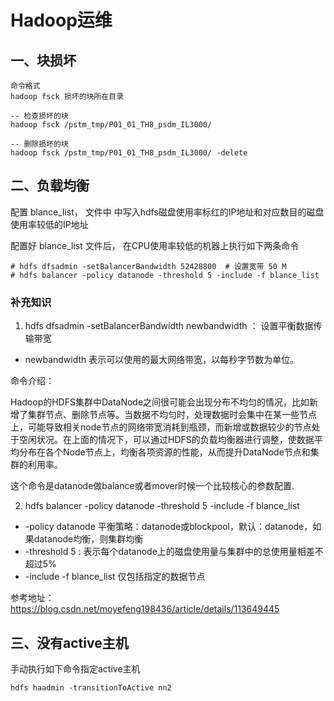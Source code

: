 # Hadoop运维

## 一、块损坏

```shell
命令格式
hadoop fsck 损坏的块所在目录

-- 检查损坏的块
hadoop fsck /pstm_tmp/P01_01_TH8_psdm_IL3000/

-- 删除损坏的块
hadoop fsck /pstm_tmp/P01_01_TH8_psdm_IL3000/ -delete
```

## 二、负载均衡

配置 blance_list， 文件中 中写入hdfs磁盘使用率标红的IP地址和对应数目的磁盘使用率较低的IP地址

配置好 blance_list 文件后， 在CPU使用率较低的机器上执行如下两条命令

```
# hdfs dfsadmin -setBalancerBandwidth 52428800  # 设置宽带 50 M
# hdfs balancer -policy datanode -threshold 5 -include -f blance_list
```

### 补充知识

1. hdfs dfsadmin -setBalancerBandwidth newbandwidth ： 设置平衡数据传输带宽

-   newbandwidth 表示可以使用的最大网络带宽，以每秒字节数为单位。

  命令介绍：

  Hadoop的HDFS集群中DataNode之间很可能会出现分布不均匀的情况，比如新增了集群节点、删除节点等。当数据不均匀时，处理数据时会集中在某一些节点上，可能导致相关node节点的网络带宽消耗到瓶颈，而新增或数据较少的节点处于空闲状况。在上面的情况下，可以通过HDFS的负载均衡器进行调整，使数据平均分布在各个Node节点上，均衡各项资源的性能，从而提升DataNode节点和集群的利用率。

  这个命令是datanode做balance或者mover时候一个比较核心的参数配置.

2. hdfs balancer -policy datanode -threshold 5 -include -f blance_list

-   -policy datanode 平衡策略：datanode或blockpool，默认：datanode，如果datanode均衡，则集群均衡
-   -threshold 5 : 表示每个datanode上的磁盘使用量与集群中的总使用量相差不超过5%
-   -include -f blance_list 仅包括指定的数据节点

参考地址： https://blog.csdn.net/moyefeng198436/article/details/113649445

## 三、没有active主机

手动执行如下命令指定active主机

```shell
hdfs haadmin -transitionToActive nn2
```